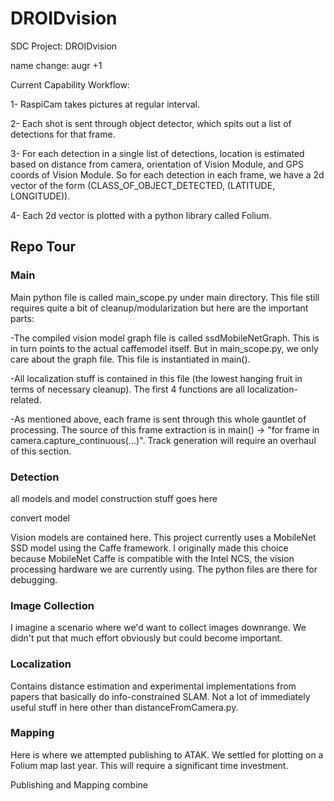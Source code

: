# DROIDvision
SDC Project: DROIDvision

name change: augr +1

Current Capability Workflow:

1- RaspiCam takes pictures at regular interval.

2- Each shot is sent through object detector, which spits out a list of detections for that frame.

3- For each detection in a single list of detections, location is estimated based on distance from camera, orientation of Vision Module, and GPS coords of Vision Module. So for each detection in each frame, we have a 2d vector of the form
(CLASS_OF_OBJECT_DETECTED, (LATITUDE, LONGITUDE)).

4- Each 2d vector is plotted with a python library called Folium. 

## Repo Tour

### Main
Main python file is called main_scope.py under main directory. This file still requires quite a bit of cleanup/modularization but here are the important parts:

-The compiled vision model graph file is called ssdMobileNetGraph. This is in turn points to the actual caffemodel itself. But in main_scope.py, we only care about the graph file. This file is instantiated in main().

-All localization stuff is contained in this file (the lowest hanging fruit in terms of necessary cleanup). The first 4 functions are all localization-related.

-As mentioned above, each frame is sent through this whole gauntlet of processing. The source of this frame extraction is in main() -> "for frame in camera.capture_continuous(...)". Track generation will require an overhaul of this section.

### Detection

all models and model construction stuff goes here

convert model

Vision models are contained here. This project currently uses a MobileNet SSD model using the Caffe framework. I originally made this choice because MobileNet Caffe is compatible with the Intel NCS, the vision processing hardware we are currently using. The python files are there for debugging.

### Image Collection

I imagine a scenario where we'd want to collect images downrange. We didn't put that much effort obviously but could become important.

### Localization

Contains distance estimation and experimental implementations from papers that basically do info-constrained SLAM. Not a lot of immediately useful stuff in here other than distanceFromCamera.py.

### Mapping

Here is where we attempted publishing to ATAK. We settled for plotting on a Folium map last year. This will require a significant time investment.

Publishing and Mapping combine

